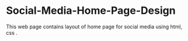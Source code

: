 # Social-Media-Home-Page-Design
This web page contains layout of home page for social media using html, css .
